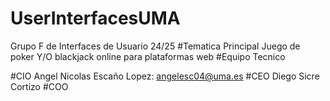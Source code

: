 # UserInterfacesUMA
Grupo F de Interfaces de Usuario 24/25
#Tematica Principal
Juego de poker Y/O blackjack online para plataformas web
#Equipo Tecnico

  #CIO
    Angel Nicolas Escaño Lopez: angelesc04@uma.es
  #CEO
    Diego Sicre Cortizo
  #COO
    

